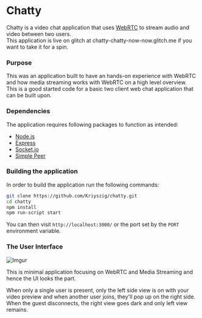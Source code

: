 # Chatty

Chatty is a video chat application that uses [WebRTC](https://webrtc.org/) to stream audio and video between two users.  
This application is live on glitch at chatty-chatty-now-now.glitch.me if you want to take it for a spin.

### Purpose

This was an application built to have an hands-on experience with WebRTC and how media streaming works with WebRTC on a high level overview. This is a good started code for a basic two client web chat application that can be built upon.

### Dependencies

The application requires following packages to function as intended:
* [Node.js](https://nodejs.org/en/)
* [Express](https://expressjs.com/)
* [Socket.io](https://socket.io/)
* [Simple Peer](https://github.com/feross/simple-peer/)

### Building the application

In order to build the application run the following commands:

```bash
git clone https://github.com/Kriyszig/chatty.git
cd chatty
npm install
npm run-script start
```
You can then visit `http://localhost:3000/` or the port set by the `PORT` environment variable.

### The User Interface

![Imgur](https://i.imgur.com/GZ0To9N.png)

This is minimal application focusing on WebRTC and Media Streaming and hence the UI looks the part.

When only a single user is present, only the left side view is on with your video preview and when another user joins, they'll pop up on the right side. When the guest disconnects, the right view goes dark and only left view remains.

